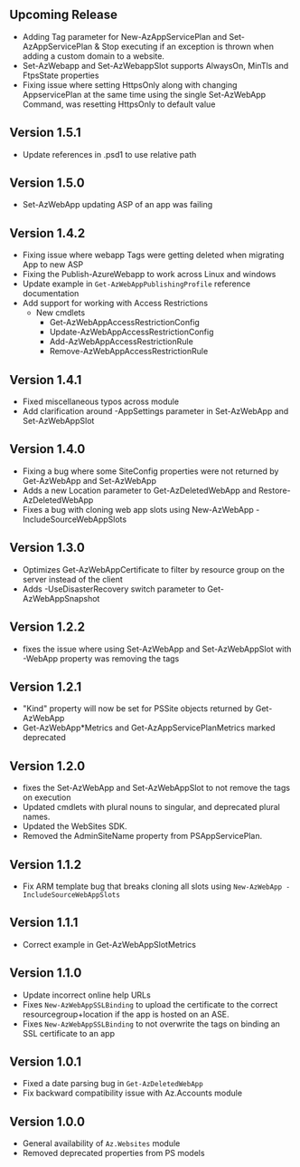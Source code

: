 <!--
    Please leave this section at the top of the change log.

    Changes for the upcoming release should go under the section titled "Upcoming Release", and should adhere to the following format:

    ## Upcoming Release
    * Overview of change #1
        - Additional information about change #1
    * Overview of change #2
        - Additional information about change #2
        - Additional information about change #2
    * Overview of change #3
    * Overview of change #4
        - Additional information about change #4

    ## YYYY.MM.DD - Version X.Y.Z (Previous Release)
    * Overview of change #1
        - Additional information about change #1
-->
## Upcoming Release
* Adding Tag parameter for New-AzAppServicePlan and Set-AzAppServicePlan &
 Stop executing if an exception is thrown when adding a custom domain to a website.
* Set-AzWebapp and Set-AzWebappSlot supports AlwaysOn, MinTls and FtpsState properties
* Fixing issue where setting HttpsOnly along with changing AppservicePlan at the same time using the single Set-AzWebApp Command, was resetting HttpsOnly to default value

## Version 1.5.1
* Update references in .psd1 to use relative path

## Version 1.5.0
* Set-AzWebApp updating ASP of an app was failing

## Version 1.4.2
* Fixing issue where webapp Tags were getting deleted when migrating App to new ASP
* Fixing the Publish-AzureWebapp to work across Linux and windows
* Update example in `Get-AzWebAppPublishingProfile` reference documentation
* Add support for working with Access Restrictions
	- New cmdlets
		- Get-AzWebAppAccessRestrictionConfig
		- Update-AzWebAppAccessRestrictionConfig
		- Add-AzWebAppAccessRestrictionRule
		- Remove-AzWebAppAccessRestrictionRule

## Version 1.4.1
* Fixed miscellaneous typos across module
* Add clarification around -AppSettings parameter in Set-AzWebApp and Set-AzWebAppSlot

## Version 1.4.0
* Fixing a bug where some SiteConfig properties were not returned by Get-AzWebApp and Set-AzWebApp
* Adds a new Location parameter to Get-AzDeletedWebApp and Restore-AzDeletedWebApp
* Fixes a bug with cloning web app slots using New-AzWebApp -IncludeSourceWebAppSlots


## Version 1.3.0
* Optimizes Get-AzWebAppCertificate to filter by resource group on the server instead of the client
* Adds -UseDisasterRecovery switch parameter to Get-AzWebAppSnapshot

## Version 1.2.2
* fixes the issue where using  Set-AzWebApp and Set-AzWebAppSlot with -WebApp property was removing the tags

## Version 1.2.1
* "Kind" property will now be set for PSSite objects returned by Get-AzWebApp
* Get-AzWebApp*Metrics and Get-AzAppServicePlanMetrics marked deprecated

## Version 1.2.0
* fixes the Set-AzWebApp and Set-AzWebAppSlot to not remove the tags on execution
* Updated cmdlets with plural nouns to singular, and deprecated plural names.
* Updated the WebSites SDK.
* Removed the AdminSiteName property from PSAppServicePlan.

## Version 1.1.2
* Fix ARM template bug that breaks cloning all slots using `New-AzWebApp -IncludeSourceWebAppSlots` 

## Version 1.1.1
* Correct example in Get-AzWebAppSlotMetrics

## Version 1.1.0
* Update incorrect online help URLs
* Fixes `New-AzWebAppSSLBinding` to upload the certificate to the correct resourcegroup+location if the app is hosted on an ASE.
* Fixes `New-AzWebAppSSLBinding` to not overwrite the tags on binding an SSL certificate to an app

## Version 1.0.1
* Fixed a date parsing bug in `Get-AzDeletedWebApp`
* Fix backward compatibility issue with Az.Accounts module

## Version 1.0.0
* General availability of `Az.Websites` module
* Removed deprecated properties from PS models

